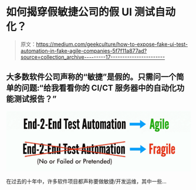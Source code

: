 # 如何揭穿假敏捷公司的假 UI 测试自动化？

> 原文：<https://medium.com/geekculture/how-to-expose-fake-ui-test-automation-in-fake-agile-companies-5f7f11a877ad?source=collection_archive---------17----------------------->

## 大多数软件公司声称的“敏捷”是假的。只需问一个简单的问题:“给我看看你的 CI/CT 服务器中的自动化功能测试报告？”

![](img/fb7b1c0f8120a367e2b7b6bb38044159.png)

在过去的十年中，许多软件项目都声称要做敏捷/开发运维，其中一些…